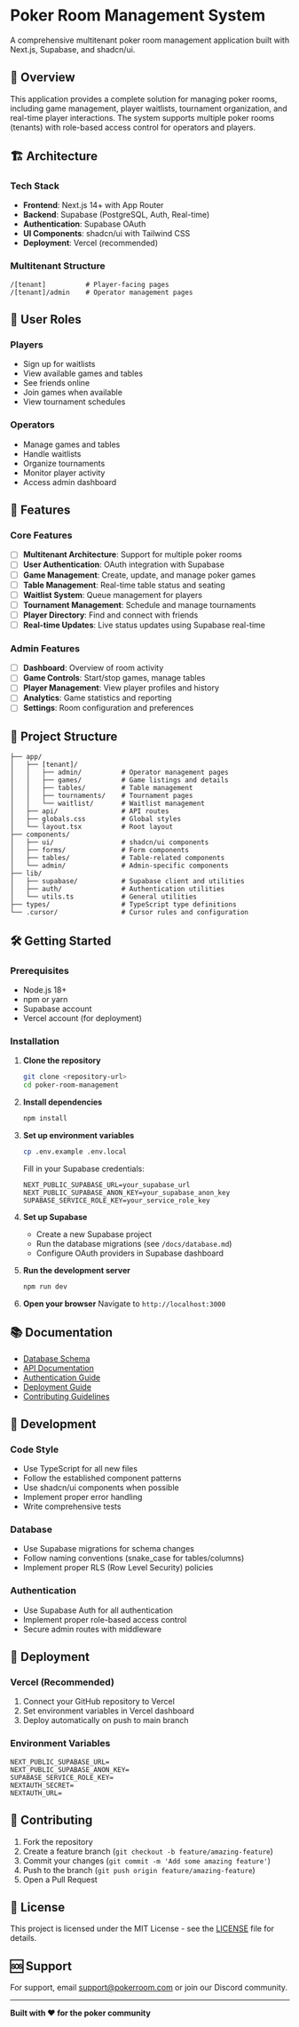 # Poker Room Management System

A comprehensive multitenant poker room management application built with Next.js, Supabase, and shadcn/ui.

## 🎯 Overview

This application provides a complete solution for managing poker rooms, including game management, player waitlists, tournament organization, and real-time player interactions. The system supports multiple poker rooms (tenants) with role-based access control for operators and players.

## 🏗️ Architecture

### Tech Stack
- **Frontend**: Next.js 14+ with App Router
- **Backend**: Supabase (PostgreSQL, Auth, Real-time)
- **Authentication**: Supabase OAuth
- **UI Components**: shadcn/ui with Tailwind CSS
- **Deployment**: Vercel (recommended)

### Multitenant Structure
```
/[tenant]          # Player-facing pages
/[tenant]/admin    # Operator management pages
```

## 👥 User Roles

### Players
- Sign up for waitlists
- View available games and tables
- See friends online
- Join games when available
- View tournament schedules

### Operators
- Manage games and tables
- Handle waitlists
- Organize tournaments
- Monitor player activity
- Access admin dashboard

## 🚀 Features

### Core Features
- [ ] **Multitenant Architecture**: Support for multiple poker rooms
- [ ] **User Authentication**: OAuth integration with Supabase
- [ ] **Game Management**: Create, update, and manage poker games
- [ ] **Table Management**: Real-time table status and seating
- [ ] **Waitlist System**: Queue management for players
- [ ] **Tournament Management**: Schedule and manage tournaments
- [ ] **Player Directory**: Find and connect with friends
- [ ] **Real-time Updates**: Live status updates using Supabase real-time

### Admin Features
- [ ] **Dashboard**: Overview of room activity
- [ ] **Game Controls**: Start/stop games, manage tables
- [ ] **Player Management**: View player profiles and history
- [ ] **Analytics**: Game statistics and reporting
- [ ] **Settings**: Room configuration and preferences

## 📁 Project Structure

```
├── app/
│   ├── [tenant]/
│   │   ├── admin/          # Operator management pages
│   │   ├── games/          # Game listings and details
│   │   ├── tables/         # Table management
│   │   ├── tournaments/    # Tournament pages
│   │   └── waitlist/       # Waitlist management
│   ├── api/                # API routes
│   ├── globals.css         # Global styles
│   └── layout.tsx          # Root layout
├── components/
│   ├── ui/                 # shadcn/ui components
│   ├── forms/              # Form components
│   ├── tables/             # Table-related components
│   └── admin/              # Admin-specific components
├── lib/
│   ├── supabase/           # Supabase client and utilities
│   ├── auth/               # Authentication utilities
│   └── utils.ts            # General utilities
├── types/                  # TypeScript type definitions
└── .cursor/                # Cursor rules and configuration
```

## 🛠️ Getting Started

### Prerequisites
- Node.js 18+ 
- npm or yarn
- Supabase account
- Vercel account (for deployment)

### Installation

1. **Clone the repository**
   ```bash
   git clone <repository-url>
   cd poker-room-management
   ```

2. **Install dependencies**
   ```bash
   npm install
   ```

3. **Set up environment variables**
   ```bash
   cp .env.example .env.local
   ```
   
   Fill in your Supabase credentials:
   ```env
   NEXT_PUBLIC_SUPABASE_URL=your_supabase_url
   NEXT_PUBLIC_SUPABASE_ANON_KEY=your_supabase_anon_key
   SUPABASE_SERVICE_ROLE_KEY=your_service_role_key
   ```

4. **Set up Supabase**
   - Create a new Supabase project
   - Run the database migrations (see `/docs/database.md`)
   - Configure OAuth providers in Supabase dashboard

5. **Run the development server**
   ```bash
   npm run dev
   ```

6. **Open your browser**
   Navigate to `http://localhost:3000`

## 📚 Documentation

- [Database Schema](./docs/database.md)
- [API Documentation](./docs/api.md)
- [Authentication Guide](./docs/auth.md)
- [Deployment Guide](./docs/deployment.md)
- [Contributing Guidelines](./docs/contributing.md)

## 🔧 Development

### Code Style
- Use TypeScript for all new files
- Follow the established component patterns
- Use shadcn/ui components when possible
- Implement proper error handling
- Write comprehensive tests

### Database
- Use Supabase migrations for schema changes
- Follow naming conventions (snake_case for tables/columns)
- Implement proper RLS (Row Level Security) policies

### Authentication
- Use Supabase Auth for all authentication
- Implement proper role-based access control
- Secure admin routes with middleware

## 🚀 Deployment

### Vercel (Recommended)
1. Connect your GitHub repository to Vercel
2. Set environment variables in Vercel dashboard
3. Deploy automatically on push to main branch

### Environment Variables
```env
NEXT_PUBLIC_SUPABASE_URL=
NEXT_PUBLIC_SUPABASE_ANON_KEY=
SUPABASE_SERVICE_ROLE_KEY=
NEXTAUTH_SECRET=
NEXTAUTH_URL=
```

## 🤝 Contributing

1. Fork the repository
2. Create a feature branch (`git checkout -b feature/amazing-feature`)
3. Commit your changes (`git commit -m 'Add some amazing feature'`)
4. Push to the branch (`git push origin feature/amazing-feature`)
5. Open a Pull Request

## 📄 License

This project is licensed under the MIT License - see the [LICENSE](LICENSE) file for details.

## 🆘 Support

For support, email support@pokerroom.com or join our Discord community.

---

**Built with ❤️ for the poker community**
